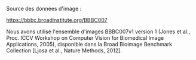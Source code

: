 Source des données d'image :

https://bbbc.broadinstitute.org/BBBC007

Nous avons utilisé l'ensemble d'images BBBC007v1 version 1 (Jones et al., Proc. ICCV Workshop on Computer Vision for Biomedical Image Applications, 2005), disponible dans la Broad Bioimage Benchmark Collection [Ljosa et al., Nature Methods, 2012].